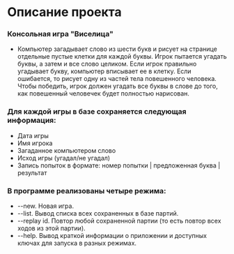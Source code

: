 # Описание проекта

### Консольная игра "Виселица"  
* Компьютер загадывает слово из шести букв и рисует на странице отдельные пустые клетки для каждой буквы. Игрок пытается угадать буквы, а затем и все слово целиком. Если игрок правильно угадывает букву, компьютер вписывает ее в клетку. Если ошибается, то рисует одну из частей тела повешенного человека. Чтобы победить, игрок должен угадать все буквы в слове до того, как повешенный человечек будет полностью нарисован.

### Для каждой игры в базе сохраняется следующая информация:
* Дата игры
* Имя игрока
* Загаданное компьютером слово
* Исход игры (угадал/не угадал)
* Запись попыток в формате: номер попытки | предложенная буква | результат

### В программе реализованы четыре режима:
* --new. Новая игра.
* --list. Вывод списка всех сохраненных в базе партий.
* --replay id. Повтор любой сохраненной партии (то есть повтор всех ходов из этой партии).
* --help. Вывод краткой информации о приложении и доступных ключах для запуска в разных режимах.


